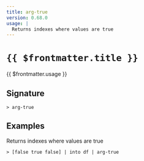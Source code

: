 ```yaml
---
title: arg-true
version: 0.68.0
usage: |
  Returns indexes where values are true
---
```


# <code>{{ $frontmatter.title }}</code>

<div style='white-space: pre-wrap;'>{{ $frontmatter.usage }}</div>

## Signature

```> arg-true ```

## Examples

Returns indexes where values are true
```shell
> [false true false] | into df | arg-true
```
